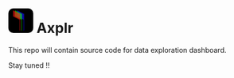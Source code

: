 # <img src="./assests/images/logo.svg" alt="logo" width='50' width='50' style='border-radius:20%'/> Axplr



This repo will contain source code for data exploration dashboard.



Stay tuned !!